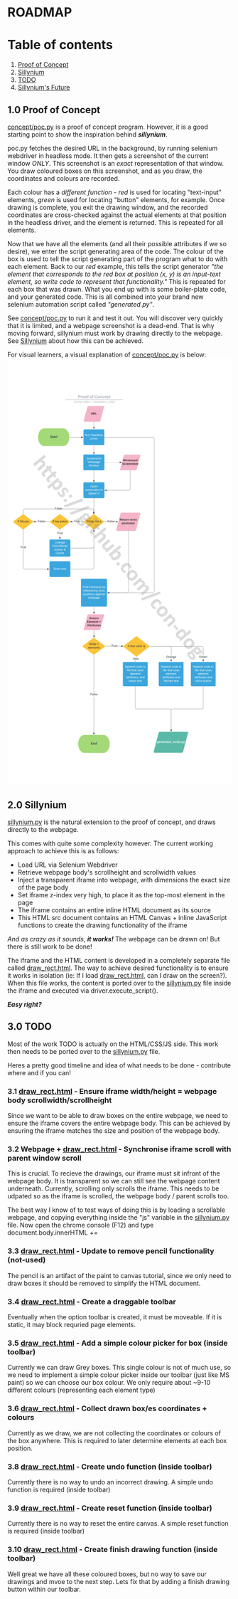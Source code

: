# ROADMAP

# Table of contents
1. [Proof of Concept](#POC)
2. [Sillynium](#Now)
3. [TODO](#TODO)
4. [Sillynium's Future](#Future)


## 1.0 Proof of Concept <a name="POC"></a>
[concept/poc.py](concept/poc.py) is a proof of concept program. However, it is a good starting point to show the inspiration behind ***sillynium***.

poc.py fetches the desired URL in the background, by running selenium webdriver in headless mode. It then gets a screenshot of the current window *ONLY*.
This screenshot is an *exact* representation of that window. You draw coloured boxes on this screenshot, and as you draw, the coordinates and colours are recorded. 

Each colour has a *different function* - *red* is used for locating "text-input" elements, *green* is used for locating "button" elements, for example. Once drawing is complete, you exit the drawing window, and the recorded coordinates are cross-checked against the actual elements at that position in the headless driver, and the element is returned. This is repeated for all elements. 

Now that we have all the elements (and all their possible attributes if we so desire), we enter the script generating area of the code. The colour of the box is used to tell the script generating part of the program what to do with each element. Back to our *red* example, this tells the script generator *"the element that corresponds to the red box at position (x, y) is an input-text element, so write code to represent that functionality."* This is repeated for each box that was drawn. What you end up with is some boiler-plate code, and your generated code. This is all combined into your brand new selenium automation script called *"generated.py"*.

See [concept/poc.py](concept/poc.py) to run it and test it out. You will discover very quickly that it is limited, and a webpage screenshot is a dead-end. That is why moving forward, sillynium must work by drawing directly to the webpage. See [Sillynium](#Now) about how this can be achieved.

For visual learners, a visual explanation of [concept/poc.py](concept/poc.py) is below:![Proof of Concept Flowchart](concept/poc_flowchart.jpg)


## 2.0 Sillynium <a name="Now"></a>
[sillynium.py](sillynium.py) is the natural extension to the proof of concept, and draws directly to the webpage.

This comes with quite some complexity however. The current working approach to achieve this is as follows:
- Load URL via Selenium Webdriver
- Retrieve webpage body's scrollheight and scrollwidth values
- Inject a transparent iframe into webpage, with dimensions the exact size of the page body
- Set iframe z-index very high, to place it as the top-most element in the page
- The iframe contains an entire inline HTML document as its source
- This HTML src document contains an HTML Canvas + inline JavaScript functions to create the drawing functionality of the iframe

*And as crazy as it sounds*, ***it works!*** The webpage can be drawn on! But there is still work to be done!

The iframe and the HTML content is developed in a completely separate file called [draw_rect.html](HTML\CSS\JS/draw_rect.html). The way to achieve desired functionality is to ensure it works in isolation (ie: If I load [draw_rect.html](HTML\CSS\JS/draw_rect.html), can I draw on the screen?). When this file works, the content is ported over to the [sillynium.py](sillynium.py) file inside the iframe and executed via driver.execute_script().

***Easy right?***

## 3.0 TODO <a name="TODO"></a>
Most of the work TODO is actually on the HTML/CSS/JS side. This work then needs to be ported over to the [sillynium.py](sillynium.py) file. 

Heres a pretty good timeline and idea of what needs to be done - contribute where and if you can!

### 3.1 [draw_rect.html](HTML\CSS\JS/draw_rect.html) - Ensure iframe width/height = webpage body scrollwidth/scrollheight ###
Since we want to be able to draw boxes on the entire webpage, we need to ensure the iframe covers the entire webpage body.
This can be achieved by ensuring the iframe matches the size and position of the webpage body.

### 3.2 Webpage + [draw_rect.html](HTML\CSS\JS/draw_rect.html) - Synchronise iframe scroll with parent window scroll ###
This is crucial. To recieve the drawings, our iframe must sit infront of the webpage body. It is transparent so we can still see
the webpage content underneath. Currently, scrolling only scrolls the iframe. This needs to be udpated so as the iframe is scrolled, the webpage body / parent
scrolls too.

The best way I know of to test ways of doing this is by loading a scrollable webpage, and copying everything inside the "js" variable in the [sillynium.py](sillynium.py) file. 
Now open the chrome console (F12) and type document.body.innerHTML += <what you just copied>

### 3.3 [draw_rect.html](HTML\CSS\JS/draw_rect.html) - Update to remove pencil functionality (not-used) ###
The pencil is an artifact of the paint to canvas tutorial, since we only need to draw boxes it should be removed to simplify the HTML document.

### 3.4 [draw_rect.html](HTML\CSS\JS/draw_rect.html) - Create a draggable toolbar ###
Eventually when the option toolbar is created, it must be moveable. If it is static, it may block requried page elements. 

### 3.5 [draw_rect.html](HTML\CSS\JS/draw_rect.html) - Add a simple colour picker for box (inside toolbar) ###
Currently we can draw Grey boxes. This single colour is not of much use, so we need to implement a simple colour picker inside our toolbar (just like MS paint) so we can choose our box colour. We only require about ~9-10 different colours (representing each element type)

### 3.6 [draw_rect.html](HTML\CSS\JS/draw_rect.html) - Collect drawn box/es coordinates + colours ###
Currently as we draw, we are not collecting the coordinates or colours of the box anywhere. This is required to later determine elements at each box position.

### 3.8 [draw_rect.html](HTML\CSS\JS/draw_rect.html) - Create undo function (inside toolbar) ###
Currently there is no way to undo an incorrect drawing. A simple undo function is required (inside toolbar) 

### 3.9 [draw_rect.html](HTML\CSS\JS/draw_rect.html) - Create reset function (inside toolbar) ###
Currently there is no way to reset the entire canvas. A simple reset function is required (inside toolbar)

### 3.10 [draw_rect.html](HTML\CSS\JS/draw_rect.html) - Create finish drawing function (inside toolbar) ###
Well great we have all these coloured boxes, but no way to save our drawings and mvoe to the next step. Lets fix that by adding a finish drawing button within our toolbar.
